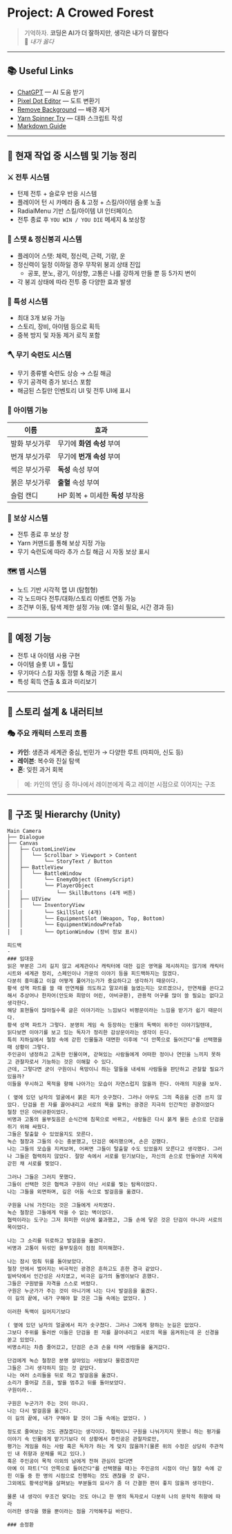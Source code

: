 # Project: A Crowed Forest

> 기억하자. **코딩은 AI가 더 잘하지만**, **생각은 내가 더 잘한다**  
> 📌 _내가 옳다_

---

## 📚 Useful Links

- [ChatGPT](https://chatgpt.com/gpts) — AI 도움 받기
- [Pixel Dot Editor](https://giventofly.github.io/pixelit/#tryit) — 도트 변환기
- [Remove Background](https://www.adobe.com/kr/express/feature/image/remove-background) — 배경 제거
- [Yarn Spinner Try](https://try.yarnspinner.dev/) — 대화 스크립트 작성
- [Markdown Guide](https://inpa.tistory.com/entry/MarkDown-%F0%9F%93%9A-%EB%A7%88%ED%81%AC%EB%8B%A4%EC%9A%B4-%EB%AC%B8%EB%B2%95-%F0%9F%92%AF-%EC%A0%95%EB%A6%AC)

---

## 🧩 현재 작업 중 시스템 및 기능 정리

### ⚔️ 전투 시스템

- 턴제 전투 + 슬로우 반응 시스템
- 플레이어 턴 시 카메라 줌 & 고정 + 스킬/아이템 슬롯 노출
- RadialMenu 기반 스킬/아이템 UI 인터페이스
- 전투 종료 후 `YOU WIN / YOU DIE` 메세지 & 보상창

### 🎯 스탯 & 정신붕괴 시스템

- 플레이어 스탯: 체력, 정신력, 근력, 기량, 운
- 정신력이 일정 이하일 경우 무작위 붕괴 상태 진입
  - 공포, 분노, 광기, 이상향, 고통은 나를 강하게 만들 뿐 등 5가지 변이
- 각 붕괴 상태에 따라 전투 중 다양한 효과 발생

### 🧬 특성 시스템

- 최대 3개 보유 가능
- 스토리, 장비, 아이템 등으로 획득
- 중복 방지 및 자동 제거 로직 포함

### 🪓 무기 숙련도 시스템

- 무기 종류별 숙련도 상승 → 스킬 해금
- 무기 공격력 증가 보너스 포함
- 해금된 스킬만 인벤토리 UI 및 전투 UI에 표시

### 🧪 아이템 기능

| 이름 | 효과 |
|------|------|
| 발화 부싯가루 | 무기에 **화염 속성** 부여 |
| 번개 부싯가루 | 무기에 **번개 속성** 부여 |
| 썩은 부싯가루 | **독성** 속성 부여 |
| 붉은 부싯가루 | **출혈** 속성 부여 |
| 슬럼 캔디 | HP 회복 + 미세한 **독성** 부작용

### 🎁 보상 시스템

- 전투 종료 후 보상 창
- Yarn 커맨드를 통해 보상 지정 가능
- 무기 숙련도에 따라 추가 스킬 해금 시 자동 보상 표시

### 🗺️ 맵 시스템

- 노드 기반 시각적 맵 UI (탐험형)
- 각 노드마다 전투/대화/스토리 이벤트 연동 가능
- 조건부 이동, 탐색 제한 설정 가능 (예: 열쇠 필요, 시간 경과 등)

---

## 📜 예정 기능

- 전투 내 아이템 사용 구현
- 아이템 슬롯 UI + 툴팁
- 무기마다 스킬 자동 정렬 & 해금 기준 표시
- 특성 획득 연출 & 효과 미리보기

---

## 🧠 스토리 설계 & 내러티브

### 🎭 주요 캐릭터 스토리 흐름

- **카인**: 생존과 세계관 중심, 빈민가 → 다양한 루트 (마피아, 신도 등)
- **레이븐**: 복수와 진실 탐색
- **혼**: 잊힌 과거 회복

> 예: 카인의 엔딩 중 하나에서 레이븐에게 죽고 레이븐 시점으로 이어지는 구조

---

## 🧱 구조 및 Hierarchy (Unity)

```plaintext
Main Camera
├── Dialogue
├── Canvas
│   ├── CustomLineView
│   │   └── Scrollbar > Viewport > Content
│   │       └── StoryText / Button
│   ├── BattleView
│   │   └── BattleWindow
│   │       └── EnemyObject (EnemyScript)
│   │       └── PlayerObject
│   │           └── SkillButtons (4개 버튼)
│   ├── UIView
│   │   └── InventoryView
│   │       └── SkillSlot (4개)
│   │       └── EquipmentSlot (Weapon, Top, Bottom)
│   │       └── EquipmentWindowPrefab
│   │       └── OptionWindow (장비 정보 표시)

피드백
-
### 임대웅
읽은 부분은 그리 길지 않고 세계관이나 캐릭터에 대한 깊은 영역을 제시하지는 않기에 캐릭터 시트와 세계관 정리, 스페인이나 가문의 이야기 등을 피드백하지는 않겠다.
다분히 흥미롭고 이걸 어떻게 풀어가는가가 중요하다고 생각하기 때문이다.
황색 성역 파트를 쓸 때 만연체를 의도하고 말꼬리를 늘였는지는 모르겠으나, 만연체를 쓴다고 해서 추상어나 한자어(안도와 희망이 어린, 아비규환), 관용적 어구를 많이 쓸 필요는 없다고 생각한다.
해당 표현들이 많아질수록 글은 이야기라는 느낌보다 비평문이라는 느낌을 받기가 쉽기 때문이다. 
황색 성역 파트가 그렇다. 분명히 게임 속 등장하는 인물의 독백이 위주인 이야기일텐데,
읽다보면 이야기를 보고 있는 독자가 정리한 감상문이라는 생각이 든다.
특히 지하실에서 철창 속에 갇힌 인물들과 대면한 이후에 "더 안쪽으로 들어간다"를 선택했을 때 상황이 그렇다. 
주인공이 냉정하고 고독한 인물이며, 갇혀있는 사람들에게 어떠한 정이나 연민을 느끼지 못하고 관찰자로서 기능하는 것은 이해할 수 있다.
근데, 그렇다면 굳이 구원이니 욕망이니 하는 말들을 내세워 사람들을 판단하고 관찰할 필요가 있을까? 
이들을 무시하고 목적을 향해 나아가는 모습이 자연스럽지 않을까 한다. 아래의 지문을 보자.

( 옆에 있던 남자의 얼굴에서 붉은 피가 솟구쳤다. 그러나 아무도 그의 죽음을 신경 쓰지 않았다. 단검을 쥔 자를 끌어내리고 서로의 목을 할퀴는 광경은 지극히 인간적인 광경이었다
철창 안은 아비규환이었다.
비명과 고통의 울부짖음은 순식간에 침묵으로 바뀌고, 사람들은 다시 붉게 물든 손으로 단검을 쥐기 위해 싸웠다.
그들은 탈출할 수 있었을지도 모른다.
녹슨 철창과 그들의 수는 충분했고, 단검은 예리했으며, 손은 강했다.
나는 그들의 모습을 지켜보며, 어쩌면 그들이 탈출할 수도 있었을지 모른다고 생각했다. 그러나 그들은 협력하지 않았다. 절망 속에서 서로를 믿기보다는, 자신의 손으로 만들어낸 지옥에 갇힌 채 서로를 찢었다.

그러나 그들은 그러지 못했다.
그들이 선택한 것은 협력과 구원이 아닌 서로를 찢는 탐욕이었다.
나는 그들을 외면하며, 깊은 어둠 속으로 발걸음을 옮겼다.

구원을 나눠 가진다는 것은 그들에게 사치였다.
녹슨 철창은 그들에게 막을 수 없는 벽이었다.
협력이라는 도구는 그저 희미한 이상에 불과했고, 그들 손에 닿은 것은 단검이 아니라 서로의 목이었다.

나는 그 소리를 뒤로하고 발걸음을 옮겼다.
비명과 고통이 뒤섞인 울부짖음이 점점 희미해졌다.

나는 잠시 멈춰 뒤를 돌아보았다.
철창 안에서 벌어지는 비극적인 광경은 흔하고도 흔한 경극 같았다.
밑바닥에서 인간성은 사치였고, 비극은 길가의 돌멩이보다 흔했다.
그들은 구원받을 자격을 스스로 버렸다.
구원은 누군가가 주는 것이 아니기에 나는 다시 발걸음을 옮겼다.
이 길의 끝에, 내가 구해야 할 것은 그들 속에는 없었다. ) 

이러한 독백이 길어지기보다 

( 옆에 있던 남자의 얼굴에서 피가 솟구쳤다. 그러나 그에게 향하는 눈길은 없었다.
그보다 주위를 둘러싼 이들은 단검을 쥔 자를 끌어내리고 서로의 목을 움켜쥐는데 온 신경을 쏟고 있었다.
비명소리는 차츰 줄어갔고, 단검은 손과 손을 타며 사람들을 옮겨갔다.

단검에게 녹슨 철창은 분명 살아있는 사람보다 물렀겠지만 
그들은 그리 생각하지 않는 것 같았다.
나는 여러 소리들을 뒤로 하고 발걸음을 옮겼다.
소리가 줄어갈 즈음, 발을 멈추고 뒤를 돌아보았다.
구원이라..

구원은 누군가가 주는 것이 아니다.
나는 다시 발걸음을 옮긴다.
이 길의 끝에, 내가 구해야 할 것이 그들 속에는 없었다. )

정도로 줄여보는 것도 괜찮겠다는 생각이다. 협력이니 구원을 나눠가지지 못했니 하는 평가를 이야기 속 인물에게 맡기기보다 이 상황에서 주인공은 관찰자로만,
평가는 게임을 하는 사람 혹은 독자가 하는 게 맞지 않을까?(물론 위의 수정은 상당히 주관적인 내 취향과 문체를 띄고 있다.)
혹은 주인공이 목적 이외의 남에게 전혀 관심이 없다면 
아예 이 파트("더 안쪽으로 들어간다"를 선택했을 때)는 주인공의 시점이 아닌 철창 속에 갇힌 이들 중 한 명의 시점으로 진행하는 것도 괜찮을 것 같다.
그외에도 황색성역을 살펴보는 부분들의 묘사가 좀 더 간결한 편이 좋지 않을까 생각한다.

물론 내 생각이 무조건 맞다는 것도 아니고 한 명의 독자로서 다분히 나의 문학적 취향에 따라
이러한 생각을 했을 뿐이라는 점을 기억해주길 바란다.

### 송정환



